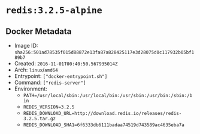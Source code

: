 # `redis:3.2.5-alpine`

## Docker Metadata

- Image ID: `sha256:501ad78535f015d88872e13fa87a828425117e3d28075d0c117932b05bf189b7`
- Created: `2016-11-01T00:40:50.567935014Z`
- Arch: `linux`/`amd64`
- Entrypoint: `["docker-entrypoint.sh"]`
- Command: `["redis-server"]`
- Environment:
  - `PATH=/usr/local/sbin:/usr/local/bin:/usr/sbin:/usr/bin:/sbin:/bin`
  - `REDIS_VERSION=3.2.5`
  - `REDIS_DOWNLOAD_URL=http://download.redis.io/releases/redis-3.2.5.tar.gz`
  - `REDIS_DOWNLOAD_SHA1=6f6333db6111badaa74519d743589ac4635eba7a`
